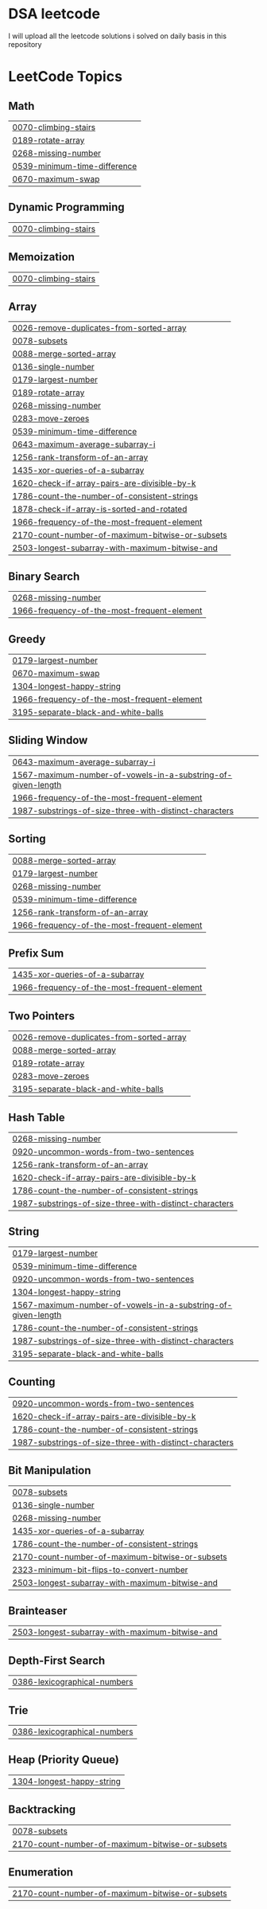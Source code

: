 # DSA leetcode
I will upload all the leetcode solutions i solved on daily basis in this repository

<!---LeetCode Topics Start-->
# LeetCode Topics
## Math
|  |
| ------- |
| [0070-climbing-stairs](https://github.com/Haswanthssch/leetcode/tree/master/0070-climbing-stairs) |
| [0189-rotate-array](https://github.com/Haswanthssch/leetcode/tree/master/0189-rotate-array) |
| [0268-missing-number](https://github.com/Haswanthssch/leetcode/tree/master/0268-missing-number) |
| [0539-minimum-time-difference](https://github.com/Haswanthssch/leetcode/tree/master/0539-minimum-time-difference) |
| [0670-maximum-swap](https://github.com/Haswanthssch/leetcode/tree/master/0670-maximum-swap) |
## Dynamic Programming
|  |
| ------- |
| [0070-climbing-stairs](https://github.com/Haswanthssch/leetcode/tree/master/0070-climbing-stairs) |
## Memoization
|  |
| ------- |
| [0070-climbing-stairs](https://github.com/Haswanthssch/leetcode/tree/master/0070-climbing-stairs) |
## Array
|  |
| ------- |
| [0026-remove-duplicates-from-sorted-array](https://github.com/Haswanthssch/leetcode/tree/master/0026-remove-duplicates-from-sorted-array) |
| [0078-subsets](https://github.com/Haswanthssch/leetcode/tree/master/0078-subsets) |
| [0088-merge-sorted-array](https://github.com/Haswanthssch/leetcode/tree/master/0088-merge-sorted-array) |
| [0136-single-number](https://github.com/Haswanthssch/leetcode/tree/master/0136-single-number) |
| [0179-largest-number](https://github.com/Haswanthssch/leetcode/tree/master/0179-largest-number) |
| [0189-rotate-array](https://github.com/Haswanthssch/leetcode/tree/master/0189-rotate-array) |
| [0268-missing-number](https://github.com/Haswanthssch/leetcode/tree/master/0268-missing-number) |
| [0283-move-zeroes](https://github.com/Haswanthssch/leetcode/tree/master/0283-move-zeroes) |
| [0539-minimum-time-difference](https://github.com/Haswanthssch/leetcode/tree/master/0539-minimum-time-difference) |
| [0643-maximum-average-subarray-i](https://github.com/Haswanthssch/leetcode/tree/master/0643-maximum-average-subarray-i) |
| [1256-rank-transform-of-an-array](https://github.com/Haswanthssch/leetcode/tree/master/1256-rank-transform-of-an-array) |
| [1435-xor-queries-of-a-subarray](https://github.com/Haswanthssch/leetcode/tree/master/1435-xor-queries-of-a-subarray) |
| [1620-check-if-array-pairs-are-divisible-by-k](https://github.com/Haswanthssch/leetcode/tree/master/1620-check-if-array-pairs-are-divisible-by-k) |
| [1786-count-the-number-of-consistent-strings](https://github.com/Haswanthssch/leetcode/tree/master/1786-count-the-number-of-consistent-strings) |
| [1878-check-if-array-is-sorted-and-rotated](https://github.com/Haswanthssch/leetcode/tree/master/1878-check-if-array-is-sorted-and-rotated) |
| [1966-frequency-of-the-most-frequent-element](https://github.com/Haswanthssch/leetcode/tree/master/1966-frequency-of-the-most-frequent-element) |
| [2170-count-number-of-maximum-bitwise-or-subsets](https://github.com/Haswanthssch/leetcode/tree/master/2170-count-number-of-maximum-bitwise-or-subsets) |
| [2503-longest-subarray-with-maximum-bitwise-and](https://github.com/Haswanthssch/leetcode/tree/master/2503-longest-subarray-with-maximum-bitwise-and) |
## Binary Search
|  |
| ------- |
| [0268-missing-number](https://github.com/Haswanthssch/leetcode/tree/master/0268-missing-number) |
| [1966-frequency-of-the-most-frequent-element](https://github.com/Haswanthssch/leetcode/tree/master/1966-frequency-of-the-most-frequent-element) |
## Greedy
|  |
| ------- |
| [0179-largest-number](https://github.com/Haswanthssch/leetcode/tree/master/0179-largest-number) |
| [0670-maximum-swap](https://github.com/Haswanthssch/leetcode/tree/master/0670-maximum-swap) |
| [1304-longest-happy-string](https://github.com/Haswanthssch/leetcode/tree/master/1304-longest-happy-string) |
| [1966-frequency-of-the-most-frequent-element](https://github.com/Haswanthssch/leetcode/tree/master/1966-frequency-of-the-most-frequent-element) |
| [3195-separate-black-and-white-balls](https://github.com/Haswanthssch/leetcode/tree/master/3195-separate-black-and-white-balls) |
## Sliding Window
|  |
| ------- |
| [0643-maximum-average-subarray-i](https://github.com/Haswanthssch/leetcode/tree/master/0643-maximum-average-subarray-i) |
| [1567-maximum-number-of-vowels-in-a-substring-of-given-length](https://github.com/Haswanthssch/leetcode/tree/master/1567-maximum-number-of-vowels-in-a-substring-of-given-length) |
| [1966-frequency-of-the-most-frequent-element](https://github.com/Haswanthssch/leetcode/tree/master/1966-frequency-of-the-most-frequent-element) |
| [1987-substrings-of-size-three-with-distinct-characters](https://github.com/Haswanthssch/leetcode/tree/master/1987-substrings-of-size-three-with-distinct-characters) |
## Sorting
|  |
| ------- |
| [0088-merge-sorted-array](https://github.com/Haswanthssch/leetcode/tree/master/0088-merge-sorted-array) |
| [0179-largest-number](https://github.com/Haswanthssch/leetcode/tree/master/0179-largest-number) |
| [0268-missing-number](https://github.com/Haswanthssch/leetcode/tree/master/0268-missing-number) |
| [0539-minimum-time-difference](https://github.com/Haswanthssch/leetcode/tree/master/0539-minimum-time-difference) |
| [1256-rank-transform-of-an-array](https://github.com/Haswanthssch/leetcode/tree/master/1256-rank-transform-of-an-array) |
| [1966-frequency-of-the-most-frequent-element](https://github.com/Haswanthssch/leetcode/tree/master/1966-frequency-of-the-most-frequent-element) |
## Prefix Sum
|  |
| ------- |
| [1435-xor-queries-of-a-subarray](https://github.com/Haswanthssch/leetcode/tree/master/1435-xor-queries-of-a-subarray) |
| [1966-frequency-of-the-most-frequent-element](https://github.com/Haswanthssch/leetcode/tree/master/1966-frequency-of-the-most-frequent-element) |
## Two Pointers
|  |
| ------- |
| [0026-remove-duplicates-from-sorted-array](https://github.com/Haswanthssch/leetcode/tree/master/0026-remove-duplicates-from-sorted-array) |
| [0088-merge-sorted-array](https://github.com/Haswanthssch/leetcode/tree/master/0088-merge-sorted-array) |
| [0189-rotate-array](https://github.com/Haswanthssch/leetcode/tree/master/0189-rotate-array) |
| [0283-move-zeroes](https://github.com/Haswanthssch/leetcode/tree/master/0283-move-zeroes) |
| [3195-separate-black-and-white-balls](https://github.com/Haswanthssch/leetcode/tree/master/3195-separate-black-and-white-balls) |
## Hash Table
|  |
| ------- |
| [0268-missing-number](https://github.com/Haswanthssch/leetcode/tree/master/0268-missing-number) |
| [0920-uncommon-words-from-two-sentences](https://github.com/Haswanthssch/leetcode/tree/master/0920-uncommon-words-from-two-sentences) |
| [1256-rank-transform-of-an-array](https://github.com/Haswanthssch/leetcode/tree/master/1256-rank-transform-of-an-array) |
| [1620-check-if-array-pairs-are-divisible-by-k](https://github.com/Haswanthssch/leetcode/tree/master/1620-check-if-array-pairs-are-divisible-by-k) |
| [1786-count-the-number-of-consistent-strings](https://github.com/Haswanthssch/leetcode/tree/master/1786-count-the-number-of-consistent-strings) |
| [1987-substrings-of-size-three-with-distinct-characters](https://github.com/Haswanthssch/leetcode/tree/master/1987-substrings-of-size-three-with-distinct-characters) |
## String
|  |
| ------- |
| [0179-largest-number](https://github.com/Haswanthssch/leetcode/tree/master/0179-largest-number) |
| [0539-minimum-time-difference](https://github.com/Haswanthssch/leetcode/tree/master/0539-minimum-time-difference) |
| [0920-uncommon-words-from-two-sentences](https://github.com/Haswanthssch/leetcode/tree/master/0920-uncommon-words-from-two-sentences) |
| [1304-longest-happy-string](https://github.com/Haswanthssch/leetcode/tree/master/1304-longest-happy-string) |
| [1567-maximum-number-of-vowels-in-a-substring-of-given-length](https://github.com/Haswanthssch/leetcode/tree/master/1567-maximum-number-of-vowels-in-a-substring-of-given-length) |
| [1786-count-the-number-of-consistent-strings](https://github.com/Haswanthssch/leetcode/tree/master/1786-count-the-number-of-consistent-strings) |
| [1987-substrings-of-size-three-with-distinct-characters](https://github.com/Haswanthssch/leetcode/tree/master/1987-substrings-of-size-three-with-distinct-characters) |
| [3195-separate-black-and-white-balls](https://github.com/Haswanthssch/leetcode/tree/master/3195-separate-black-and-white-balls) |
## Counting
|  |
| ------- |
| [0920-uncommon-words-from-two-sentences](https://github.com/Haswanthssch/leetcode/tree/master/0920-uncommon-words-from-two-sentences) |
| [1620-check-if-array-pairs-are-divisible-by-k](https://github.com/Haswanthssch/leetcode/tree/master/1620-check-if-array-pairs-are-divisible-by-k) |
| [1786-count-the-number-of-consistent-strings](https://github.com/Haswanthssch/leetcode/tree/master/1786-count-the-number-of-consistent-strings) |
| [1987-substrings-of-size-three-with-distinct-characters](https://github.com/Haswanthssch/leetcode/tree/master/1987-substrings-of-size-three-with-distinct-characters) |
## Bit Manipulation
|  |
| ------- |
| [0078-subsets](https://github.com/Haswanthssch/leetcode/tree/master/0078-subsets) |
| [0136-single-number](https://github.com/Haswanthssch/leetcode/tree/master/0136-single-number) |
| [0268-missing-number](https://github.com/Haswanthssch/leetcode/tree/master/0268-missing-number) |
| [1435-xor-queries-of-a-subarray](https://github.com/Haswanthssch/leetcode/tree/master/1435-xor-queries-of-a-subarray) |
| [1786-count-the-number-of-consistent-strings](https://github.com/Haswanthssch/leetcode/tree/master/1786-count-the-number-of-consistent-strings) |
| [2170-count-number-of-maximum-bitwise-or-subsets](https://github.com/Haswanthssch/leetcode/tree/master/2170-count-number-of-maximum-bitwise-or-subsets) |
| [2323-minimum-bit-flips-to-convert-number](https://github.com/Haswanthssch/leetcode/tree/master/2323-minimum-bit-flips-to-convert-number) |
| [2503-longest-subarray-with-maximum-bitwise-and](https://github.com/Haswanthssch/leetcode/tree/master/2503-longest-subarray-with-maximum-bitwise-and) |
## Brainteaser
|  |
| ------- |
| [2503-longest-subarray-with-maximum-bitwise-and](https://github.com/Haswanthssch/leetcode/tree/master/2503-longest-subarray-with-maximum-bitwise-and) |
## Depth-First Search
|  |
| ------- |
| [0386-lexicographical-numbers](https://github.com/Haswanthssch/leetcode/tree/master/0386-lexicographical-numbers) |
## Trie
|  |
| ------- |
| [0386-lexicographical-numbers](https://github.com/Haswanthssch/leetcode/tree/master/0386-lexicographical-numbers) |
## Heap (Priority Queue)
|  |
| ------- |
| [1304-longest-happy-string](https://github.com/Haswanthssch/leetcode/tree/master/1304-longest-happy-string) |
## Backtracking
|  |
| ------- |
| [0078-subsets](https://github.com/Haswanthssch/leetcode/tree/master/0078-subsets) |
| [2170-count-number-of-maximum-bitwise-or-subsets](https://github.com/Haswanthssch/leetcode/tree/master/2170-count-number-of-maximum-bitwise-or-subsets) |
## Enumeration
|  |
| ------- |
| [2170-count-number-of-maximum-bitwise-or-subsets](https://github.com/Haswanthssch/leetcode/tree/master/2170-count-number-of-maximum-bitwise-or-subsets) |
<!---LeetCode Topics End-->

